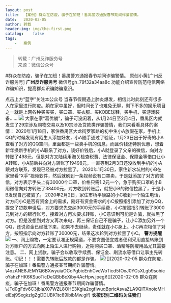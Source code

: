 ```yaml
---
layout:	post
title:	【案例】群众在防疫，骗子在加班！番禺警方通报春节期间诈骗警情。
date:	2020-02-05
author:	转载
header-img:	img/the-first.png
catalog:	false
tags:
	-	案例
---
```


<blockquote><p>转载：广州反诈服务号<br>
来源：微信公众号</p></blockquote>

#群众在防疫，骗子在加班！番禺警方通报春节期间诈骗警情。
原创小黄[广州反诈服务号]
**广州反诈服务号**
微信号gh_79f32a34aa8c
功能介绍宣传防范电信网络诈骗知识，提高群众识骗防骗意识。

点击上方“蓝字”关注本公众号
当春节假期遇上肺炎爆发，相信此时此刻还有很多人在家里进行防疫。躺在家中虽好，但时间长了也难免无聊，剩下不多的娱乐项目之一就是上网各种买买买，买口罩、买衣服、买KOBE球鞋，买手机，买游戏装备……
![]({{site.baseurl}}/postimg/HoVDKgiaQGPN7M6AYE76VWeNUic4mSa40QtULjGtqKGyd8tHh1XFH8TFTWPtCQibicoPLfmXj89VCciaKqgnowzicZQA.gif)
大家在家“葛优躺”，骗子可没闲着，从1月24日至2月4日，番禺区内就发生了29宗涉及购物交易以及10宗涉及贷款类诈骗警情，我们来看看具体的案情：
2020年1月18日，家住番禺区大龙街罗家路的初中生小A放假在家，手机上QQ的时候发现有陌生人添加好友，小A随手通过了验证，1月23日出于好奇的小A查看了对方的QQ空间，里面都是一些卖手机的信息，而且价钱还特别优惠，想着新年换新手机的小A联系了对方，谈好价钱后，小A就登录了父亲的微信，向对方转账了498元，但是对方又陆续用海关检查税费、法律保证金、保障金等借口让小A转账，小A前后共向对方转账了19498元，一直等到2月3日还没收到手机的小A跟对方联系，发现已经被对方拉黑了。
2020年1月30日，家住新水坑村的小B在家里看“X手”视频软件，然后就刷到一条视频说有口罩卖，于是就添加了对方的微信，对方表示手头上有30000个口罩，价格只需1.2元一个，急于购买口罩的小B用微信向对方转账了38400元，对方收到转账后，就把小B的微信拉黑了，于是小B发现自己被骗了。
2020年2月2日，家住市桥平康路的小C收到一个陌生电话，对方问小C是否有资金上的需求，刚好有资金需求的小C按照指引添加了对方QQ，提交了贷款申请后，对方要求先交纳3000元的手续费，小C按照指引转账了3000元到对方的银行账号，接着对方再次要求转账，小C意识到可能是诈骗，就拉黑了对方。但是没想到对方又再次来电，再三保证自己不是骗子，让小C添加另外一个QQ，还说资金已经批下来，如果不去继续，责任就在小C身上。小C再次相信了对方，按照指示向对方转账了30000元，结果这次轮到对方拉黑了小C。
**警方提醒**
![]({{site.baseurl}}/postimg/MVPvEL7Qg0FOYjqLDWSpicj3uyVrYRLjXFeYeVx76HXFJ5flmpFDWB1DRIetqOlK6N5Nd9ibC2iaC6TuVJQ9ClFHg.gif)
一、网上购物，一定要认准正规渠道，不要贪图便宜或者便利采用直接转账到对方账户的方式向网上陌生人进行购物，近期购买口罩、酒精等防疫用品尤其需要注意。
二、网上贷款，骗子会以收取手续费、保证金、刷流水等借口让事主先转账。切记！！！需要先转账后放款的都是诈骗。
![]({{site.baseurl}}/postimg/9tOjXfPhOL6jSJsF9qMhJSXE1xiaS3FSibTV6fYm9ibhticLib95WyHjTanyHDmG0Auj44E6IuO3NGcpqHfMacxvO2w.gif)![](2020-02-05
群众在防疫，骗子在加班！番禺警方通报春节期间诈骗警情。\\4xzANE8JEMYQ6BXwyuiaOCoPgbicEnhCveWoTicd5fOxJ0YCsXLgb9sohicoYahzFHK6KSuoTicDeQBbBcXiby4AcHpw.jpeg)![](2020-02-05
群众在防疫，骗子在加班！番禺警方通报春节期间诈骗警情。\\JTd0gFdv6C3jbiaX07WZL8OHE3Kgia2xgfIwuqBpricAsvaZLA9QITXnoicMHelEsj9SxgkzIgZgDDUBK1tc89ibibMw.gif)
**长按识别二维码关注我们**
